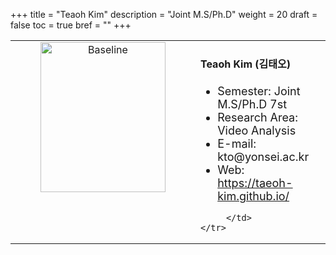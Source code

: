 +++
title = "Teaoh Kim"
description = "Joint M.S/Ph.D"
weight = 20
draft = false
toc = true
bref = ""
+++

<table>
    <tr>
       <td width="280" align="center" valign="top">
          <img alt="Baseline" width="200px" height="240" src="/web-demo/members/TaeohKIM.png">
       </td>
       <td>
            <h4>Teaoh Kim (김태오)</h4>
            <ul>
                <li style="font-size: 18px">Semester: Joint M.S/Ph.D 7st</li>
                <li style="font-size: 18px">Research Area: Video Analysis</li>
                <li style="font-size: 18px">E-mail: kto@yonsei.ac.kr</li>
                <li style="font-size: 18px">Web: <a href="https://hyeongminlee.github.io/">https://taeoh-kim.github.io/</a></li>
            </ul>
            
         </td>
    </tr>
</table>